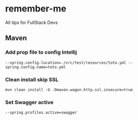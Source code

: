 # remember-me
All tips for FullStack Devs

## Maven

### Add prop file to config Intellij
```--spring.config.location=./src/test/resources/toto.yml --spring.config.name=toto.yml```

### Clean install skip SSL
```mvn clean install -U -Dmaven.wagon.http.ssl.insecure=true```

### Set Swagger active
```--spring.profiles.active=swagger```

